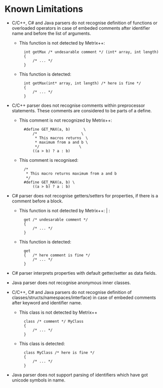 # Known Limitations 

+ C/C++, C# and Java parsers do not recognise definition of functions or overloaded operators
in case of embeded comments after identifier name and before the list of arguments.

	- This function is not detected by Metrix++:
	
			int getMax /* undesarable comment */ (int* array, int length)
			{
				/* ... */
			}
	  
	- This function is detected:
	
			int getMax(int* array, int length) /* here is fine */
			{
				/* ... */
			}

+ C/C++ parser does not recognise comments within preprocessor statements.
These comments are considered to be parts of a define.

	- This comment is not recognized by Metrix++:
	
			#define GET_MAX(a, b)	   \
				/*					  \
				 * This macros returns  \
				 * maximum from a and b \
				 */					 \
				((a > b) ? a : b)
	
	- This comment is recognised:
	
			/*
			 * This macro returns maximum from a and b
			 */
			#define GET_MAX(a, b) \
				((a > b) ? a : b)

+ C# parser does not recognise getters/setters for properties, if there is a comment before a block.
  
	- This function is not detected by Metrix++: | :

			get /* undesarable comment */
			{
				/* ... */
			}

	- This function is detected:

			get
			{	/* here comment is fine */
				/* ... */
			}

+ C# parser interprets properties with default getter/setter as data fields.

+ Java parser does not recognise anonymous inner classes.

+ C/C++, C# and Java parsers do not recognise definition of classes/structs/namespaces/interface)
in case of embeded comments after keyword and identifier name.

	- This class is not detected by Metrix++

			class /* comment */ MyClass
			{
				/* ... */
			}

	- This class is detected:

			class MyClass /* here is fine */
			{
				/* ... */
			}

+ Java parser does not support parsing of identifiers which have got unicode symbols in name.

